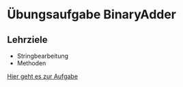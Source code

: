 # Übungsaufgabe BinaryAdder

## Lehrziele

- Stringbearbeitung
- Methoden

[Hier geht es zur Aufgabe](BinaryAdder.md)
